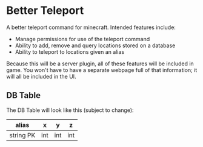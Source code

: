# Better Teleport

A better teleport command for minecraft. Intended features include:

* Manage permissions for use of the teleport command
* Ability to add, remove and query locations stored on a database
* Ability to teleport to locations given an alias

Because this will be a server plugin, all of these features will be included in game. You won't have to have a separate
webpage full of that information; it will all be included in the UI.

## DB Table

The DB Table will look like this (subject to change):

| alias   |  x  |  y  |  z  |
|:-------:|:---:|:---:|:---:|
|string PK| int | int | int |